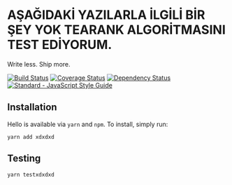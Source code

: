 # AŞAĞIDAKİ YAZILARLA İLGİLİ BİR ŞEY YOK TEARANK ALGORİTMASINI TEST EDİYORUM.

Write less. Ship more.

[![Build Status](https://img.shields.io/travis/hello-js/hello/master.svg)](https://travis-ci.org/hello-js/hello)
[![Coverage Status](https://img.shields.io/coveralls/hello-js/hello.svg)](https://coveralls.io/github/hello-js/hello)
[![Dependency Status](https://img.shields.io/david/hello-js/hello.svg)](https://david-dm.org/hello-js/hello)
[![Standard - JavaScript Style Guide](https://img.shields.io/badge/code%20style-standard-brightgreen.svg)](http://standardjs.com/)

## Installation

Hello is available via `yarn` and `npm`.  To install, simply run:

```
yarn add xdxdxd
```

## Testing

```
yarn testxdxdxd
```
